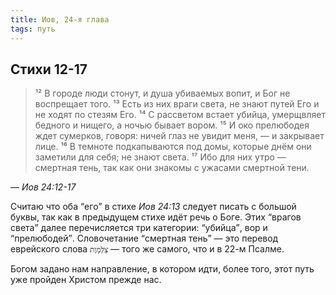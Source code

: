 ```yaml
---
title: Иов, 24-я глава
tags: путь
---
```


## Стихи 12-17

> ¹² В городе люди стонут, и душа убиваемых вопит, и Бог не воспрещает того.
¹³ Есть из них враги света, не знают путей Его и не ходят по стезям Его.
¹⁴ С рассветом встает убийца, умерщвляет бедного и нищего, а ночью бывает вором.
¹⁵ И око прелюбодея ждет сумерков, говоря: ничей глаз не увидит меня, — и закрывает лице.
¹⁶ В темноте подкапываются под домы, которые днём они заметили для себя; не знают света.
¹⁷ Ибо для них утро — смертная тень, так как они знакомы с ужасами смертной тени.

— <cite>Иов&nbsp;24:12-17</cite>

Считаю что оба <q>его</q> в стихе <cite>Иов&nbsp;24:13</cite> следует писать с большой буквы, так как в предыдущем стихе
идёт речь о Боге. Этих <q>врагов света</q> далее перечисляется три категории: <q>убийца</q>, вор и <q>прелюбодей</q>.
Словочетание <q>смертная тень</q> — это перевод еврейского слова `צַלְמָוֶת` — того же самого, что и в 22-м Псалме.

Богом задано нам направление, в котором идти, более того, этот путь уже пройден Христом прежде нас.
